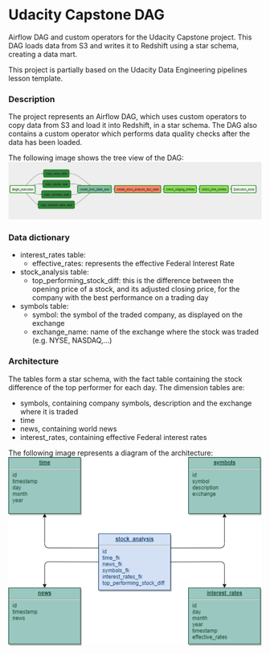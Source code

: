 # Udacity Capstone DAG
Airflow DAG and custom operators for the Udacity Capstone project. This DAG loads data from S3 and writes it to Redshift using a star schema, creating a data mart.

This project is partially based on the Udacity Data Engineering pipelines lesson template.

### Description
The project represents an Airflow DAG, which uses custom operators to copy data from S3 and load it into Redshift, in a star schema. The DAG also contains a custom operator which performs data quality checks after the data has been loaded.

The following image shows the tree view of the DAG:
![DAG tree view](airflow_dag_tree_view.png)

### Data dictionary
* interest_rates table:
    * effective_rates: represents the effective Federal Interest Rate
* stock_analysis table:
    * top_performing_stock_diff: this is the difference between the opening price of a stock, and its adjusted closing price, for the company with the best performance on a trading day
* symbols table:
    * symbol: the symbol of the traded company, as displayed on the exchange
    * exchange_name: name of the exchange where the stock was traded (e.g. NYSE, NASDAQ,...)

### Architecture
The tables form a star schema, with the fact table containing the stock difference of the top performer for each day.
The dimension tables are:
* symbols, containing company symbols, description and the exchange where it is traded
* time
* news, containing world news
* interest_rates, containing effective Federal interest rates

The following image represents a diagram of the architecture:
![Star schema](star_schema.png)